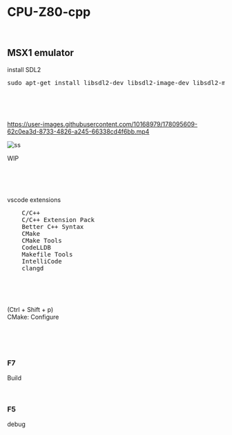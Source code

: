 # CPU-Z80-cpp

<br>

## MSX1 emulator


install SDL2

<pre>
sudo apt-get install libsdl2-dev libsdl2-image-dev libsdl2-mixer-dev libsdl2-net-dev libsdl2-ttf-dev
</pre>

<br><br><br>

https://user-images.githubusercontent.com/10168979/178095609-62c0ea3d-8733-4826-a245-66338cd4f6bb.mp4

![ss](https://user-images.githubusercontent.com/10168979/178095807-a742fa1e-fec7-4160-81ae-da648215ddeb.png)

WIP

<br><br><br>

vscode extensions

<pre>
    C/C++
    C/C++ Extension Pack
    Better C++ Syntax
    CMake
    CMake Tools
    CodeLLDB
    Makefile Tools
    IntelliCode
    clangd
</pre>

<br><br><br>

(Ctrl + Shift + p)  
CMake: Configure

<br><br><br>

### F7

Build

<br>

### F5

debug

<br><br><br>
